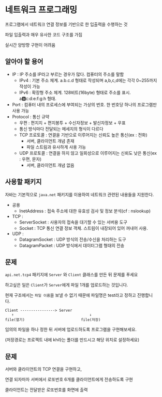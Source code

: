# 네트워크 프로그래밍

프로그램에서 네트워크 연결 정보를 기반으로 한 입출력을 수행하는 것

파일 입출력과 매우 유사한 코드 구조를 가짐

실시간 양방향 구현이 어려움

## 알아야 할 용어

- IP : IP 주소를 IP라고 부르는 경우가 많다. 컴퓨터의 주소를 말함
	- IPv4 : 기본 주소 체계. a.b.c.d 형태로 작성되며 a,b,c,d에는 각각 0~255까지 작성이 가능
	- IPv6 : 확장형 주소 체계. 128비트(16byte) 형태로 주소를 표시. a:b:c:d:e:f:g:h 형태.
- Port : 컴퓨터 내의 프로세스에 부여되는 가상의 번호. 한 번호당 하나의 프로그램만 사용 가능
- Protocol : 통신 규약
	- 우편 : 편지지 + 편지봉투 + 수신자정보 + 발신자정보 + 우표
	- 통신 방식마다 전달되는 메세지의 형식이 다르다
	- TCP 프로토콜 : 연결을 기반으로 이루어지는 신뢰도 높은 통신(ex : 전화)
		- 서버, 클라이언트 개념 존재
		- 파일 스트림과 유사하게 사용 가능
	- UDP 프로토콜 : 연결을 하지 않고 일회성으로 이루어지는 신뢰도 낮은 통신(ex : 우편, 문자)
		- 서버, 클라이언트 개념 없음

## 사용할 패키지

자바는 기본적으로 `java.net` 패키지를 이용하여 네트워크 관련된 내용들을 지원한다.

- 공용
	- InetAddress : 접속 주소에 대한 유효성 검사 및 정보 분석(cf : nslookup)
- TCP : 
	- ServerSocket : 사용자의 접속을 대기할 수 있는 서버용 도구
	- Socket : TCP 통신 연결 정보 객체. 스트림이 내장되어 있어 꺼내어 사용.
- UDP : 
	- DatagramSocket : UDP 방식의 전송/수신을 처리하는 도구
	- DatagramPacket : UDP 방식에서 데이터그램 형태의 전송 

## 문제

`api.net.tcp4` 패키지에 `Server` 와 `Client` 클래스를 만든 뒤 문제를 푸세요

하고싶은 일은 `Client`가 `Server`에게 파일 1개를 업로드하는 것입니다.

현재 구조에서는 `파일 이름`을 보낼 수 없기 때문에 파일명은 test라고 정하고 진행합니다.

```
Client ----------------> Server
   ↑                                   ↓
file(열기)                          file(저장)
```

임의의 파일을 하나 정한 뒤 서버에 업로드하도록 프로그램을 구현해보세요.

(저장경로는 프로젝트 내에 kh라는 폴더를 만드시고 해당 위치로 설정하세요)

## 문제

서버와 클라이언트의 TCP 연결을 구현하고, 

연결 되자마자 서버에서 로또번호 6개를 클라이언트에게 전송하도록 구현

클라이언트는 전달받은 로또번호를 화면에 출력



















